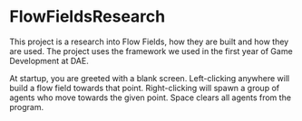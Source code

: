 # FlowFieldsResearch
This project is a research into Flow Fields, how they are built and how they are used.
The project uses the framework we used in the first year of Game Development at DAE.

At startup, you are greeted with a blank screen. 
Left-clicking anywhere will build a flow field towards that point.
Right-clicking will spawn a group of agents who move towards the given point.
Space clears all agents from the program.

